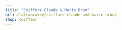 ```yaml
---
title: "Coiffure Claude & Marie Brun"
url: /lafrancaise/coiffure-claude-and-marie-brun/
shop: coiffeur
---
```

